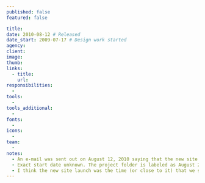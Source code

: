 ```yaml
---
published: false
featured: false

title:
date: 2010-08-12 # Released
date_start: 2009-07-17 # Design work started
agency:
client:
image:
thumb:
links:
  - title:
    url:
responsibilities:
  -
tools:
  -
tools_additional:
  -
fonts:
  -
icons:
  -
team:
  -
notes:
  - An e-mail was sent out on August 12, 2010 saying that the new site was released.
  - Exact start date unknown. The project folder is labeled as August 2010, but some files within the folder have April and July modfied dates. Most of the design looks to have been done January-March, with somewhat final images created for a meeting on April 8. Somewhat similar designs were started July 17, 2009, and there are even some less similar designs that were started September 26, 2007.
  - I think the new site launch was the time (or close to it) that we switched domains from humec.k-state.edu to he.k-state.edu.
---
```

